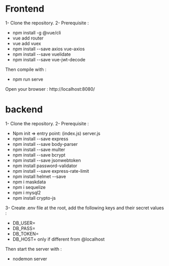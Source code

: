
# Frontend
1- Clone the repository.
2- Prerequisite :
- npm install -g @vue/cli
- vue add router
- vue add vuex  
- npm install --save axios vue-axios
- npm install --save vuelidate
- npm install --save vue-jwt-decode

Then compile with : 
- npm run serve

Open your browser : http://localhost:8080/



# backend

1- Clone the repository.
2- Prerequisite :
- Npm init => entry point: (index.js) server.js
- npm install --save express
- npm install --save body-parser
- npm install --save multer
- npm install --save bcrypt
- npm install --save jsonwebtoken
- npm install password-validator
- npm install --save express-rate-limit
- npm install helmet --save
- npm i maskdata
- npm i sequelize
- npm i mysql2
- npm install crypto-js


3- Create .env file at the root, add the following keys and their secret values :
- DB_USER=
- DB_PASS=
- DB_TOKEN=
- DB_HOST= only if different from @localhost


Then start the server with : 
- nodemon server